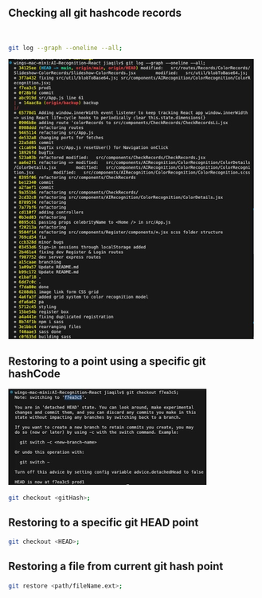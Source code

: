 <h2>Checking all git hashcode records</h2>
<br/>

```bash
git log --graph --oneline --all;
```

<img src="./assets/git-log-graph-all.jpeg" alt="git-log-graph-all">
<br/>

<h2>Restoring to a point using a specific git hashCode</h2>
<img src="./assets/git-checkout-hash.jpeg" alt="git-checkout-hash">
<br/>

```bash
git checkout <gitHash>;
```

<h2>Restoring to a specific git HEAD point</h2>

```bash
git checkout <HEAD>;
```


<h2>Restoring a file from current git hash point</h2>

```bash
git restore <path/fileName.ext>;
```
